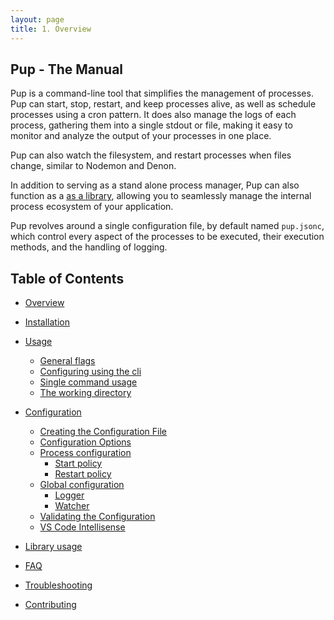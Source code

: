 ```yaml
---
layout: page
title: 1. Overview
---
```


## Pup - The Manual

Pup is a command-line tool that simplifies the management of processes. Pup can start, stop, restart, and keep processes alive, as well as schedule processes using a cron pattern. It does also manage
the logs of each process, gathering them into a single stdout or file, making it easy to monitor and analyze the output of your processes in one place.

Pup can also watch the filesystem, and restart processes when files change, similar to Nodemon and Denon.

In addition to serving as a stand alone process manager, Pup can also function as a [as a library](./library.html), allowing you to seamlessly manage the internal process ecosystem of your
application.

Pup revolves around a single configuration file, by default named `pup.jsonc`, which control every aspect of the processes to be executed, their execution methods, and the handling of logging.

## Table of Contents

- [Overview](./)
- [Installation](./installation.html)

- [Usage](./usage.html)
  - [General flags](./usage.html#general-flags)
  - [Configuring using the cli](./usage.html#configuring-using-the-cli)
  - [Single command usage](./usage.html#single-command-usage)
  - [The working directory](./usage.html#working-directory)
- [Configuration](./configuration.html)
  - [Creating the Configuration File](./configuration.html#creating-the-configuration-file)
  - [Configuration Options](./configuration.html#configuration-options)
  - [Process configuration](./configuration.html#process-configuration)
    - [Start policy](./configuration.html#start-policy)
    - [Restart policy](./configuration.html#restart-policy)
  - [Global configuration](./configuration.html#global-configuration)
    - [Logger](./configuration.html#watcher)
    - [Watcher](./configuration.html#logger)
  - [Validating the Configuration](./configuration.html#validating-the-configuration)
  - [VS Code Intellisense](./configuration.html#vs-code-intellisense)
- [Library usage](./library.html)
- [FAQ](./faq.html#faq)
- [Troubleshooting](./troubleshooting.html#troubleshooting)
- [Contributing](./contributing.html)
